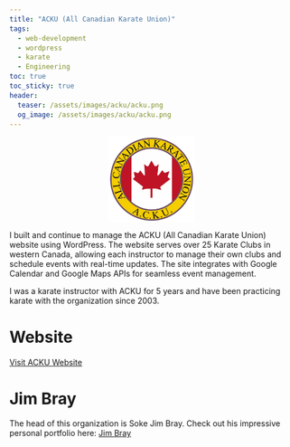 ```yaml
---
title: "ACKU (All Canadian Karate Union)"
tags:
  - web-development
  - wordpress
  - karate
  - Engineering
toc: true
toc_sticky: true
header:
  teaser: /assets/images/acku/acku.png
  og_image: /assets/images/acku/acku.png
---
```


<img src="/assets/images/acku/acku.png" style="max-width: 30%; display: block; margin: 0 auto;">

I built and continue to manage the ACKU (All Canadian Karate Union) website using WordPress. The website serves over 25 Karate Clubs in western Canada, allowing each instructor to manage their own clubs and schedule events with real-time updates. The site integrates with Google Calendar and Google Maps APIs for seamless event management.

I was a karate instructor with ACKU for 5 years and have been practicing karate with the organization since 2003.

# Website

[Visit ACKU Website](https://www.acku.org)

# Jim Bray

The head of this organization is Soke Jim Bray. Check out his impressive personal portfolio here: [Jim Bray](https://jimbray.ca)

